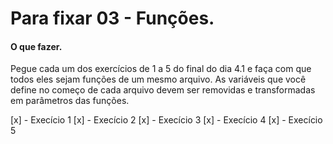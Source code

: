 # Para fixar 03 - Funções.

#### O que fazer.

Pegue cada um dos exercícios de 1 a 5 do final do dia 4.1 e faça com que todos eles sejam funções de 
um mesmo arquivo. As variáveis que você define no começo de cada arquivo devem ser removidas e 
transformadas em parâmetros das funções.

[x] - Execício 1
[x] - Execício 2
[x] - Execício 3
[x] - Execício 4
[x] - Execício 5
